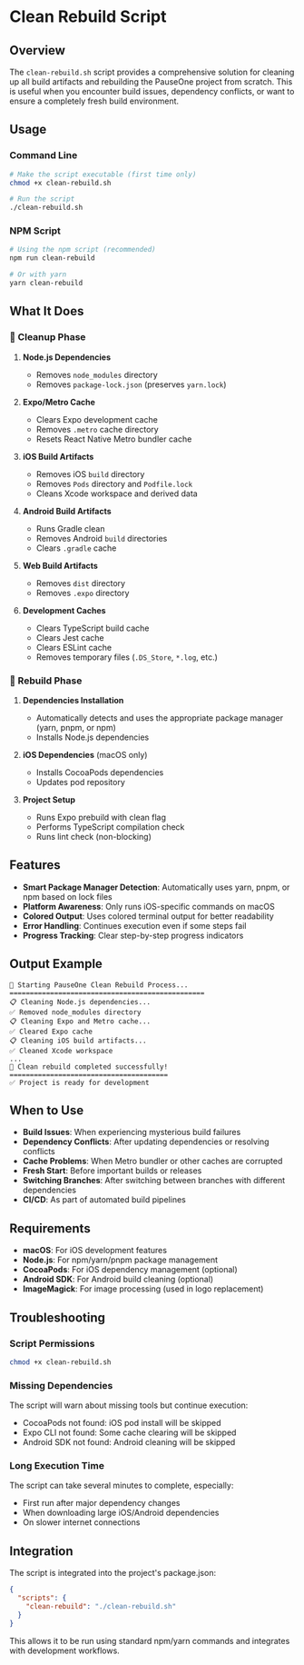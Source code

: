 # Clean Rebuild Script

## Overview

The `clean-rebuild.sh` script provides a comprehensive solution for cleaning up all build artifacts and rebuilding the PauseOne project from scratch. This is useful when you encounter build issues, dependency conflicts, or want to ensure a completely fresh build environment.

## Usage

### Command Line

```bash
# Make the script executable (first time only)
chmod +x clean-rebuild.sh

# Run the script
./clean-rebuild.sh
```

### NPM Script

```bash
# Using the npm script (recommended)
npm run clean-rebuild

# Or with yarn
yarn clean-rebuild
```

## What It Does

### 🧹 Cleanup Phase

1. **Node.js Dependencies**
   - Removes `node_modules` directory
   - Removes `package-lock.json` (preserves `yarn.lock`)

2. **Expo/Metro Cache**
   - Clears Expo development cache
   - Removes `.metro` cache directory
   - Resets React Native Metro bundler cache

3. **iOS Build Artifacts**
   - Removes iOS `build` directory
   - Removes `Pods` directory and `Podfile.lock`
   - Cleans Xcode workspace and derived data

4. **Android Build Artifacts**
   - Runs Gradle clean
   - Removes Android `build` directories
   - Clears `.gradle` cache

5. **Web Build Artifacts**
   - Removes `dist` directory
   - Removes `.expo` directory

6. **Development Caches**
   - Clears TypeScript build cache
   - Clears Jest cache
   - Clears ESLint cache
   - Removes temporary files (`.DS_Store`, `*.log`, etc.)

### 🔄 Rebuild Phase

1. **Dependencies Installation**
   - Automatically detects and uses the appropriate package manager (yarn, pnpm, or npm)
   - Installs Node.js dependencies

2. **iOS Dependencies** (macOS only)
   - Installs CocoaPods dependencies
   - Updates pod repository

3. **Project Setup**
   - Runs Expo prebuild with clean flag
   - Performs TypeScript compilation check
   - Runs lint check (non-blocking)

## Features

- **Smart Package Manager Detection**: Automatically uses yarn, pnpm, or npm based on lock files
- **Platform Awareness**: Only runs iOS-specific commands on macOS
- **Colored Output**: Uses colored terminal output for better readability
- **Error Handling**: Continues execution even if some steps fail
- **Progress Tracking**: Clear step-by-step progress indicators

## Output Example

```
🧹 Starting PauseOne Clean Rebuild Process...
================================================
📋 Cleaning Node.js dependencies...
✅ Removed node_modules directory
📋 Cleaning Expo and Metro cache...
✅ Cleared Expo cache
📋 Cleaning iOS build artifacts...
✅ Cleaned Xcode workspace
...
🎉 Clean rebuild completed successfully!
=======================================
✅ Project is ready for development
```

## When to Use

- **Build Issues**: When experiencing mysterious build failures
- **Dependency Conflicts**: After updating dependencies or resolving conflicts
- **Cache Problems**: When Metro bundler or other caches are corrupted
- **Fresh Start**: Before important builds or releases
- **Switching Branches**: After switching between branches with different dependencies
- **CI/CD**: As part of automated build pipelines

## Requirements

- **macOS**: For iOS development features
- **Node.js**: For npm/yarn/pnpm package management
- **CocoaPods**: For iOS dependency management (optional)
- **Android SDK**: For Android build cleaning (optional)
- **ImageMagick**: For image processing (used in logo replacement)

## Troubleshooting

### Script Permissions

```bash
chmod +x clean-rebuild.sh
```

### Missing Dependencies

The script will warn about missing tools but continue execution:

- CocoaPods not found: iOS pod install will be skipped
- Expo CLI not found: Some cache clearing will be skipped
- Android SDK not found: Android cleaning will be skipped

### Long Execution Time

The script can take several minutes to complete, especially:

- First run after major dependency changes
- When downloading large iOS/Android dependencies
- On slower internet connections

## Integration

The script is integrated into the project's package.json:

```json
{
  "scripts": {
    "clean-rebuild": "./clean-rebuild.sh"
  }
}
```

This allows it to be run using standard npm/yarn commands and integrates with development workflows.
